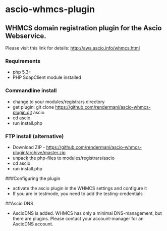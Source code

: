 # ascio-whmcs-plugin

## WHMCS domain registration plugin for the Ascio Webservice. 

Please visit this link for details: http://aws.ascio.info/whmcs.html

### Requirements
- php 5.3+
- PHP SoapClient module installed

### Commandline install

- change to your modules/registrars directory
- get plugin:  git clone https://github.com/rendermani/ascio-whmcs-plugin.git ascio
- cd ascio
- run install.php

### FTP install (alternative)

- Download ZIP - https://github.com/rendermani/ascio-whmcs-plugin/archive/master.zip
- unpack the php-files to modules/registrars/ascio
- cd ascio
- run install.php

###Configuring the plugin

- activate the ascio plugin in the WHMCS settings and configure it
- If you are in testmode, you need to add the testing-credentials

##Ascio DNS

- AscioDNS is added. WHMCS has only a minimal DNS-management, but there are plugins. Please contact your account-manager for an AscioDNS account.

